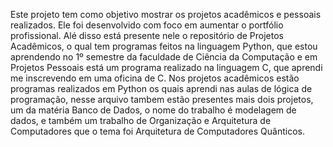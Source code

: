 Este projeto tem como objetivo mostrar os projetos acadêmicos e pessoais realizados. Ele foi desenvolvido com foco em aumentar o portfólio profissional. Alé disso está presente nele o repositório de Projetos Acadêmicos, o qual tem programas feitos na linguagem Python, que estou aprendendo no 1º semestre da faculdade de Ciência da Computação e em Projetos Pessoais está um programa realizado na linguagem C, que aprendi me inscrevendo em uma oficina de C.
Nos projetos acadêmicos estão programas realizados em Python os quais aprendi nas aulas de lógica de programação, nesse arquivo tambem estão presentes mais dois projetos, um da matéria Banco de Dados, o nome do trabalho é modelagem de dados, e também um trabalho de Organização e Arquitetura de Computadores que o tema foi Arquitetura de Computadores Quânticos.
